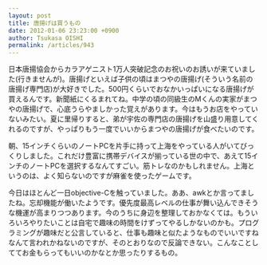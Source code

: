 ```yaml
---
layout: post
title: 唐揚げは買うもの
date: 2012-01-06 23:23:00 +0900
author: Tsukasa OISHI
permalink: /articles/943
---
```



日本唐揚協会からカラアゲニスト1万人突破記念のお祝いのお誘いが来ていました(行きませんが)。唐揚げといえば子供の頃はまつやの唐揚げ(そういう名前の唐揚げ専門店)が大好きでした。500円くらいでおなかいっぱいになる唐揚げが買えるんです。新聞紙にくるまれてね。中学の頃の同級生のMくんの実家がまつやの唐揚げで、心底うらやましかった覚えがあります。今はもうお店をやっていないみたい。夏に里帰りすると、弟が宇佐の専門店の唐揚げを山盛り用意してくれるのですが、やっぱりもう一度でいいからまつやの唐揚げが食べたいのです。  

朝、15インチくらいのノートPCを片手に持って上海をやっている人がいてびっくりしました。これだけ豊富に携帯デバイスが揃っている世の中で、あえて15インチのノートPCを選択するなんてすごい。筋トレなのかもしれません。上海というのは、よく知らないのですが麻雀を使ったゲームです。  

今日はほとんど一日objective-Cを触っていました。ああ、awkとか言ってましたね。忘却機能が働いたようです。優先度最高レベルの仕事が舞い込んできそうな機運が高まりつつあります。今のうちに身辺を整理しておかなくては。もういろいろやりたいことは自宅で趣味の時間をけずってやるしかないのかも。プログラミングが趣味だと公言していると、仕事も趣味と似たようなものでいいですねなんて言われかねないのですが、そのとおりなので反論できない。こんなことしててお金もらってもいいのかなとか思ったりするもの。  


